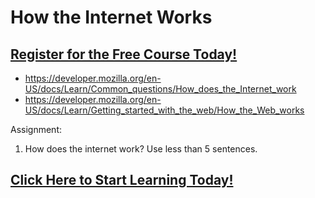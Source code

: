 # How the Internet Works
##  [Register for the Free Course Today!](https://roppers.thinkific.com/courses/computing-fundamentals)
* <https://developer.mozilla.org/en-US/docs/Learn/Common_questions/How_does_the_Internet_work>
* <https://developer.mozilla.org/en-US/docs/Learn/Getting_started_with_the_web/How_the_Web_works>


Assignment:

1. How does the internet work? Use less than 5 sentences.

##  [Click Here to Start Learning Today!](https://roppers.thinkific.com/courses/computing-fundamentals)
